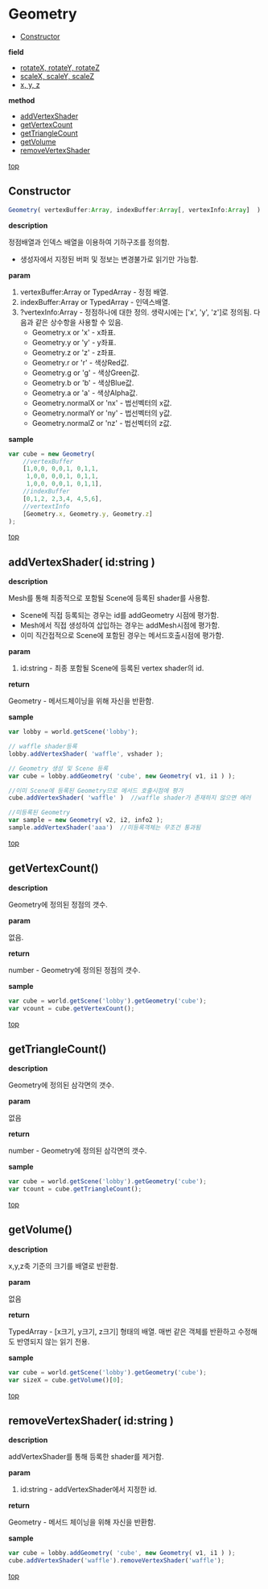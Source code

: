# Geometry
* [Constructor](#constructor)

**field**
* [rotateX, rotateY, rotateZ](#rotatex-rotatey-rotatez)
* [scaleX, scaleY, scaleZ](#scalex-scaley-scalez)
* [x, y, z](#x-y-z)

**method**

* [addVertexShader](#getgeometry)
* [getVertexCount](#getmatrix)
* [getTriangleCount](#getparent)
* [getVolume](#getposition)
* [removeVertexShader](#getmaterial)

[top](#)
## Constructor

```javascript
Geometry( vertexBuffer:Array, indexBuffer:Array[, vertexInfo:Array]  )
```

**description**

정점배열과 인덱스 배열을 이용하여 기하구조를 정의함.
* 생성자에서 지정된 버퍼 및 정보는 변경불가로 읽기만 가능함.

**param**

1. vertexBuffer:Array or TypedArray - 정점 배열.
2. indexBuffer:Array or TypedArray - 인덱스배열.
3. ?vertexInfo:Array - 정점하나에 대한 정의. 생략시에는 ['x', 'y', 'z']로 정의됨. 다음과 같은 상수항을 사용할 수 있음.
    * Geometry.x or 'x' - x좌표.
    * Geometry.y or 'y' - y좌표.
    * Geometry.z or 'z' - z좌표.
    * Geometry.r or 'r' - 색상Red값.
    * Geometry.g or 'g' - 색상Green값.
    * Geometry.b or 'b' - 색상Blue값.
    * Geometry.a or 'a' - 색상Alpha값.
    * Geometry.normalX or 'nx' - 법선벡터의 x값.
    * Geometry.normalY or 'ny' - 법선벡터의 y값.
    * Geometry.normalZ or 'nz' - 법선벡터의 z값.

**sample**

```javascript
var cube = new Geometry( 
    //vertexBuffer
    [1,0,0, 0,0,1, 0,1,1,
     1,0,0, 0,0,1, 0,1,1, 
     1,0,0, 0,0,1, 0,1,1],
    //indexBuffer
    [0,1,2, 2,3,4, 4,5,6],
    //vertextInfo
    [Geometry.x, Geometry.y, Geometry.z]
);
```

[top](#)
## addVertexShader( id:string )

**description**

Mesh를 통해 최종적으로 포함될 Scene에 등록된 shader를 사용함.
* Scene에 직접 등록되는 경우는 id를 addGeometry 시점에 평가함.
* Mesh에서 직접 생성하여 삽입하는 경우는 addMesh시점에 평가함.
* 이미 직간접적으로 Scene에 포함된 경우는 메서드호출시점에 평가함.

**param**

1. id:string - 최종 포함될 Scene에 등록된 vertex shader의 id.

**return**

Geometry - 메서드체이닝을 위해 자신을 반환함.

**sample**

```javascript
var lobby = world.getScene('lobby');

// waffle shader등록
lobby.addVertexShader( 'waffle', vshader );

// Geometry 생성 및 Scene 등록
var cube = lobby.addGeometry( 'cube', new Geometry( v1, i1 ) );

//이미 Scene에 등록된 Geometry므로 메서드 호출시점에 평가
cube.addVertexShader( 'waffle' )  //waffle shader가 존재하지 않으면 에러

//미등록된 Geometry
var sample = new Geometry( v2, i2, info2 );
sample.addVertexShader('aaa')  //미등록객체는 무조건 통과됨
```

[top](#)
## getVertexCount()

**description**

Geometry에 정의된 정점의 갯수.

**param**

없음.

**return**

number - Geometry에 정의된 정점의 갯수.

**sample**

```javascript
var cube = world.getScene('lobby').getGeometry('cube');
var vcount = cube.getVertexCount();
```

[top](#)
## getTriangleCount()

**description**

Geometry에 정의된 삼각면의 갯수.

**param**

없음

**return**

number - Geometry에 정의된 삼각면의 갯수.

**sample**

```javascript
var cube = world.getScene('lobby').getGeometry('cube');
var tcount = cube.getTriangleCount();
```

[top](#)
## getVolume()

**description**

x,y,z축 기준의 크기를 배열로 반환함.

**param**

없음

**return**

TypedArray - [x크기, y크기, z크기] 형태의 배열. 매번 같은 객체를 반환하고 수정해도 반영되지 않는 읽기 전용.

**sample**

```javascript
var cube = world.getScene('lobby').getGeometry('cube');
var sizeX = cube.getVolume()[0];
```

[top](#)
## removeVertexShader( id:string )

**description**

addVertexShader를 통해 등록한 shader를 제거함.

**param**

1. id:string - addVertexShader에서 지정한 id.

**return**

Geometry - 메서드 체이닝을 위해 자신을 반환함.

**sample**

```javascript
var cube = lobby.addGeometry( 'cube', new Geometry( v1, i1 ) );
cube.addVertexShader('waffle').removeVertexShader('waffle');
```

[top](#)
